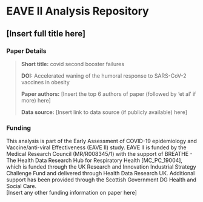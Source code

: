 # EAVE II Analysis Repository
## [Insert full title here]  

### Paper Details
> **Short title:** covid second booster failures
>
>**DOI:** Accelerated waning of the humoral response to SARS-CoV-2 vaccines in obesity
>
>**Paper authors:** [Insert the top 6 authors of paper (followed by ‘et al’ if more) here]
>
>**Data source:** [Insert link to data source (if publicly available) here]

### Funding
This analysis is part of the Early Assessment of COVID-19 epidemiology and Vaccine/anti-viral Effectiveness (EAVE II) study. EAVE II is funded by the Medical Research Council (MR/R008345/1) with the support of BREATHE - The Health Data Research Hub for Respiratory Health [MC_PC_19004], which is funded through the UK Research and Innovation Industrial Strategy Challenge Fund and delivered through Health Data Research UK. Additional support has been provided through the Scottish Government DG Health and Social Care.  
[Insert any other funding information on paper here]
